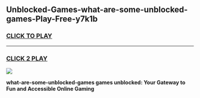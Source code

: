 
## Unblocked-Games-what-are-some-unblocked-games-Play-Free-y7k1b
<h3>
<a href="https://premium76.site?title=what-are-some-unblocked-games&ref=10A">CLICK TO PLAY</a></h3>
<hr>

<h3>
<a href="https://premium76.site?title=what-are-some-unblocked-games&ref=10A">CLICK 2 PLAY</a>
  
</h3>

<a href="https://premium76.site?title=what-are-some-unblocked-games&ref=10A"><img src="https://clearcache.store/games.png"></a>


**what-are-some-unblocked-games games unblocked: Your Gateway to Fun and Accessible Online Gaming**
